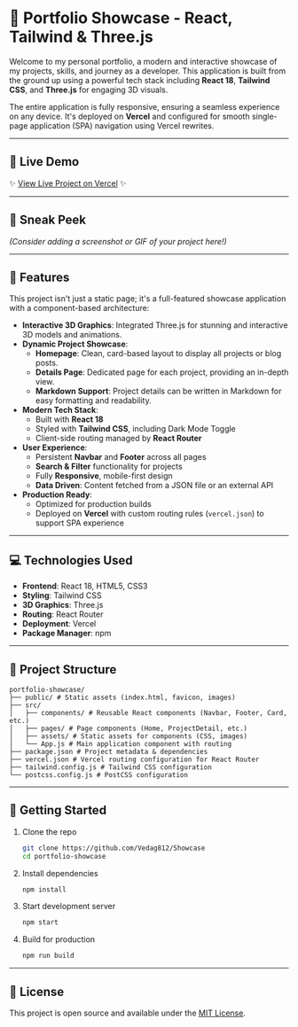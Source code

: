# 🚀 Portfolio Showcase - React, Tailwind & Three.js

Welcome to my personal portfolio, a modern and interactive showcase of my projects, skills, and journey as a developer. This application is built from the ground up using a powerful tech stack including **React 18**, **Tailwind CSS**, and **Three.js** for engaging 3D visuals.

The entire application is fully responsive, ensuring a seamless experience on any device. It's deployed on **Vercel** and configured for smooth single-page application (SPA) navigation using Vercel rewrites.

---

## 🔹 Live Demo
✨ [View Live Project on Vercel](https://portfolio-showcase-8qmz7mlxf-vedag812s-projects.vercel.app/) ✨

---

## 📸 Sneak Peek
*(Consider adding a screenshot or GIF of your project here!)*

---

## 🌟 Features

This project isn't just a static page; it's a full-featured showcase application with a component-based architecture:

- **Interactive 3D Graphics**: Integrated Three.js for stunning and interactive 3D models and animations.
- **Dynamic Project Showcase**:
  - **Homepage**: Clean, card-based layout to display all projects or blog posts.
  - **Details Page**: Dedicated page for each project, providing an in-depth view.
  - **Markdown Support**: Project details can be written in Markdown for easy formatting and readability.
- **Modern Tech Stack**:
  - Built with **React 18**
  - Styled with **Tailwind CSS**, including Dark Mode Toggle
  - Client-side routing managed by **React Router**
- **User Experience**:
  - Persistent **Navbar** and **Footer** across all pages
  - **Search & Filter** functionality for projects
  - Fully **Responsive**, mobile-first design
  - **Data Driven**: Content fetched from a JSON file or an external API
- **Production Ready**:
  - Optimized for production builds
  - Deployed on **Vercel** with custom routing rules (`vercel.json`) to support SPA experience

---

## 💻 Technologies Used

- **Frontend**: React 18, HTML5, CSS3  
- **Styling**: Tailwind CSS  
- **3D Graphics**: Three.js  
- **Routing**: React Router  
- **Deployment**: Vercel  
- **Package Manager**: npm  

---

## 📁 Project Structure
```
portfolio-showcase/
├── public/ # Static assets (index.html, favicon, images)
├── src/
│   ├── components/ # Reusable React components (Navbar, Footer, Card, etc.)
│   ├── pages/ # Page components (Home, ProjectDetail, etc.)
│   ├── assets/ # Static assets for components (CSS, images)
│   └── App.js # Main application component with routing
├── package.json # Project metadata & dependencies
├── vercel.json # Vercel routing configuration for React Router
├── tailwind.config.js # Tailwind CSS configuration
└── postcss.config.js # PostCSS configuration
```

---

## 🚀 Getting Started

1. Clone the repo  
   ```bash
   git clone https://github.com/Vedag812/Showcase
   cd portfolio-showcase
   ```

2. Install dependencies  
   ```bash
   npm install
   ```

3. Start development server  
   ```bash
   npm start
   ```

4. Build for production  
   ```bash
   npm run build
   ```

---

## 📜 License

This project is open source and available under the [MIT License](LICENSE).
